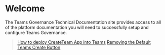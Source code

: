 # Welcome

The Teams Governance Technical Documentation site provides access to all of the platform documentation you will need to successfully setup and configure Teams Governance.

>[How to deploy CreateTeam App into Teams](deployteamsapp.md)
>[Removing the Default Teams Create Button](RemovingDefaultTeamsCreateButton.md)
